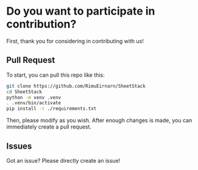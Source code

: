 # Do you want to participate in contribution?

First, thank you for considering in contributing with us!

## Pull Request

To start, you can pull this repo like this:

```sh
git clone https://github.com/RimuEirnarn/SheetStack
cd SheetStack
python -m venv .venv
. .venv/bin/activate
pip install -r ./requirements.txt
```

Then, please modify as you wish. After enough changes is made, you can immediately create a pull request.

## Issues

Got an issue? Please directly create an issue!
